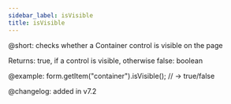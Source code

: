```yaml
---
sidebar_label: isVisible
title: isVisible
---
```


@short: checks whether a Container control is visible on the page

Returns: true, if a control is visible, otherwise false: boolean

@example: form.getItem("container").isVisible();
// -> true/false

@changelog: added in v7.2